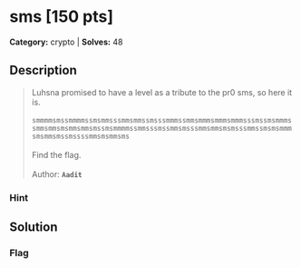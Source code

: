 # sms [150 pts]

**Category:** crypto
| **Solves:** 48

## Description
>Luhsna promised to have a level as a tribute to the pr0 sms, so here it is.<br><br>```smmmmsmssmmmmssmsmmsssmmsmmssmsssmmmssmmsmmmsmmmsmmmsssmssmsmmmssmmsmmsmsmmsmmsmssmsmmmmssmmsssmssmmsmsssmmsmmsmsmsssmmssmsmsmmmsmsmmsmssmssssmmsmsmmsms```<br><br>Find the flag.<br><br>Author: **```Aadit```**

### Hint
 
## Solution

### Flag

